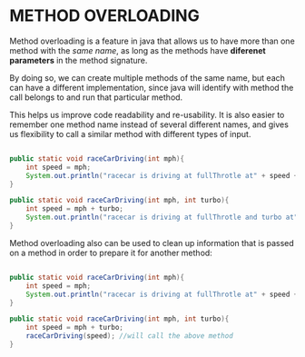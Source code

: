 # METHOD OVERLOADING

Method overloading is a feature in java that allows us to have more than one method with the *same name*, as long as the methods have **diferenet parameters** in the method signature.

By doing so, we can create multiple methods of the same name, but each can have a different implementation, since java will identify with method the call belongs to and run that particular method.

This helps us improve code readability and re-usability. It is also easier to remember one method name instead of several different names, and gives us flexibility to call a similar method with different types of input.

```java

public static void raceCarDriving(int mph){
	int speed = mph;
	System.out.println("racecar is driving at fullThrotle at" + speed + "mph")
}

public static void raceCarDriving(int mph, int turbo){
	int speed = mph + turbo;
	System.out.println("racecar is driving at fullThrotle and turbo at" + speed + "mph")
}

```

Method overloading also can be used to clean up information that is passed on a method in order to prepare it for another method:
```java

public static void raceCarDriving(int mph){
	int speed = mph;
	System.out.println("racecar is driving at fullThrotle at" + speed + "mph")
}

public static void raceCarDriving(int mph, int turbo){
	int speed = mph + turbo;
	raceCarDriving(speed); //will call the above method
}



```